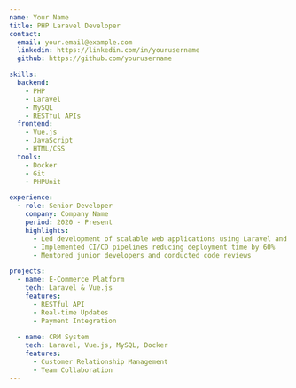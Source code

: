 ```yaml
---
name: Your Name
title: PHP Laravel Developer
contact:
  email: your.email@example.com
  linkedin: https://linkedin.com/in/yourusername
  github: https://github.com/yourusername

skills:
  backend:
    - PHP
    - Laravel 
    - MySQL
    - RESTful APIs
  frontend:
    - Vue.js
    - JavaScript
    - HTML/CSS
  tools:
    - Docker
    - Git
    - PHPUnit

experience:
  - role: Senior Developer
    company: Company Name
    period: 2020 - Present
    highlights:
      - Led development of scalable web applications using Laravel and Vue.js
      - Implemented CI/CD pipelines reducing deployment time by 60%
      - Mentored junior developers and conducted code reviews

projects:
  - name: E-Commerce Platform
    tech: Laravel & Vue.js
    features:
      - RESTful API
      - Real-time Updates
      - Payment Integration
  
  - name: CRM System  
    tech: Laravel, Vue.js, MySQL, Docker
    features:
      - Customer Relationship Management
      - Team Collaboration
---
```


<!-- Rest of your current README content -->
